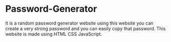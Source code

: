 # Password-Generator
  It is a random password generator website using this website you can create a very strong password and you can easily copy that password.
  This website is made using HTML CSS JavaScript.
